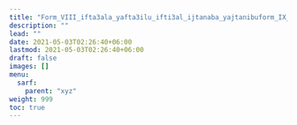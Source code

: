 ```yaml
---
title: "Form_VIII_ifta3ala_yafta3ilu_ifti3al_ijtanaba_yajtanibuform_IX_if3alla_yaf3allu_if3ilal_ihmarra_yahmarru_lafif_mafruq"
description: ""
lead: ""
date: 2021-05-03T02:26:40+06:00
lastmod: 2021-05-03T02:26:40+06:00
draft: false
images: []
menu: 
  sarf:
    parent: "xyz"
weight: 999
toc: true
---
```




